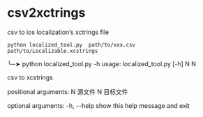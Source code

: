 # csv2xctrings
csv to ios localization‘s xctrings file

```
python localized_tool.py  path/to/xxx.csv path/to/Localizable.xcstrings
```


╰─➤  python localized_tool.py -h
usage: localized_tool.py [-h] N N

csv to xcstrings

positional arguments:
  N           源文件
  N           目标文件

optional arguments:
  -h, --help  show this help message and exit
